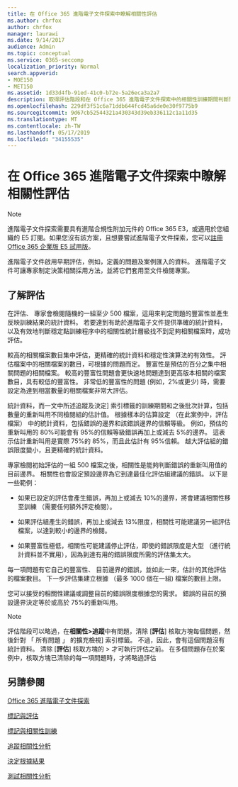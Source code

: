 ```yaml
---
title: 在 Office 365 進階電子文件探索中瞭解相關性評估
ms.author: chrfox
author: chrfox
manager: laurawi
ms.date: 9/14/2017
audience: Admin
ms.topic: conceptual
ms.service: O365-seccomp
localization_priority: Normal
search.appverid:
- MOE150
- MET150
ms.assetid: 1d33d4fb-91ed-41c0-b72e-5a26eca3a2a7
description: 取得評估階段和在 Office 365 進階電子文件探索中的相關性訓練期間判斷問題的豐富性其角色的概觀。
ms.openlocfilehash: 229df3f51c6a71ddb644fcd45a6de0e30f9775b9
ms.sourcegitcommit: 9d67cb52544321a430343d39eb336112c1a11d35
ms.translationtype: MT
ms.contentlocale: zh-TW
ms.lasthandoff: 05/17/2019
ms.locfileid: "34155535"
---
```

# <a name="understand-assessment-in-relevance-in-office-365-advanced-ediscovery"></a>在 Office 365 進階電子文件探索中瞭解相關性評估

> [!NOTE]
> 進階電子文件探索需要具有進階合規性附加元件的 Office 365 E3，或適用於您組織的 E5 訂閱。如果您沒有該方案，且想要嘗試進階電子文件探索，您可以[註冊 Office 365 企業版 E5 試用版](https://go.microsoft.com/fwlink/p/?LinkID=698279)。 
  
進階電子文件啟用早期評估，例如，定義的問題及案例匯入的資料。 進階電子文件可讓專家制定決策相關採用方法，並將它們套用至文件檢閱專案。
  
## <a name="understanding-assessment"></a>了解評估

在評估、 專家會檢閱隨機的一組至少 500 檔案，這用來判定問題的豐富性並產生反映訓練結果的統計資料。 若要達到有助於進階電子文件提供準確的統計資料，以及有效地判斷穩定點訓練程序中的相關性統計層級找不到足夠相關檔案時，成功評估。 
  
較高的相關檔案數目集中評估，更精確的統計資料和穩定性演算法的有效性。 評估檔案中的相關檔案的數目，可根據的問題而定。 豐富性是預估的百分之集中相關問題的相關檔案。 較高的豐富性問題會更快速地問題達到更高版本相關的檔案數目，具有較低的豐富性。 非常低的豐富性的問題 (例如，2%或更少) 時，需要設定為達到相當數量的相關檔案非常大評估。
  
統計資料，而一文中所述追蹤及決定] 索引標籤的訓練期間和之後批次計算，包括數量的重新叫用不同檢閱組的估計值。 根據樣本的估算設定 （在此案例中，評估檔案） 中的統計資料，包括錯誤的邊界和該錯誤邊界的信賴等級。 例如，預估的重新叫用的 80%可能會有 95%的信賴等級錯誤再加上或減去 5%的邊界。 這表示估計重新叫用是實際 75%的 85%，而且此估計有 95%信賴。 越大評估組的錯誤限度變小，且更精確的統計資料。 
  
專家檢閱初始評估的一組 500 檔案之後，相關性是能夠判斷錯誤的重新叫用值的目前邊界。 相關性也會設定預設邊界為它到達最佳化評估組建議的錯誤。 以下是一些範例：
  
- 如果已設定的評估會產生錯誤，再加上或減去 10%的邊界，將會建議相關性移至訓練 （需要任何額外評定檢閱）。 
    
- 如果評估組產生的錯誤，再加上或減去 13%限度，相關性可能建議另一組評估檔案，以達到較小的邊界的檢閱。 
    
- 如果豐富性極低，相關性可能建議停止評估，即使的錯誤限度是大型 （進行統計資料並不實用），因為到達有用的錯誤限度所需的評估集太大。
    
每一項問題有它自己的豐富性、 目前邊界的錯誤，並如此一來，估計的其他評估的檔案數目。 下一步評估集建立根據 （最多 1000 個在一組) 檔案的數目上限。
  
您可以接受的相關性建議或調整目前的錯誤限度根據您的需求。 錯誤的目前的預設邊界決定等於或高於 75%的重新叫用。
  
> [!NOTE]
> 評估階段可以略過，在**相關性\>追蹤**中有問題，清除 [**評估**] 核取方塊每個問題，然後針對 「 所有問題 」 的擴充檢視] 索引標籤。 不過，因此，會有這個問題沒有統計資料。 清除 [**評估**] 核取方塊的 > 才可執行評估之前。 在多個問題存在於案例中，核取方塊已清除的每一項問題時，才將略過評估 
  
## <a name="see-also"></a>另請參閱

[Office 365 進階電子文件探索](office-365-advanced-ediscovery.md)
  
[標記與評估](tagging-and-assessment-in-advanced-ediscovery.md)
  
[標記與相關性訓練](tagging-and-relevance-training-in-advanced-ediscovery.md)
  
[追蹤相關性分析](track-relevance-analysis-in-advanced-ediscovery.md)
  
[決定根據結果](decision-based-on-the-results-in-advanced-ediscovery.md)
  
[測試相關性分析](test-relevance-analysis-in-advanced-ediscovery.md)


